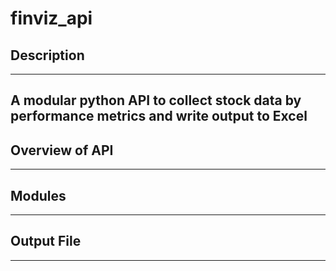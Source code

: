 # finviz_api
## **Description**
---
A modular python API to collect stock data by performance metrics and write output to Excel
---

## **Overview of API**
---

## **Modules**
---

## **Output File**
---

